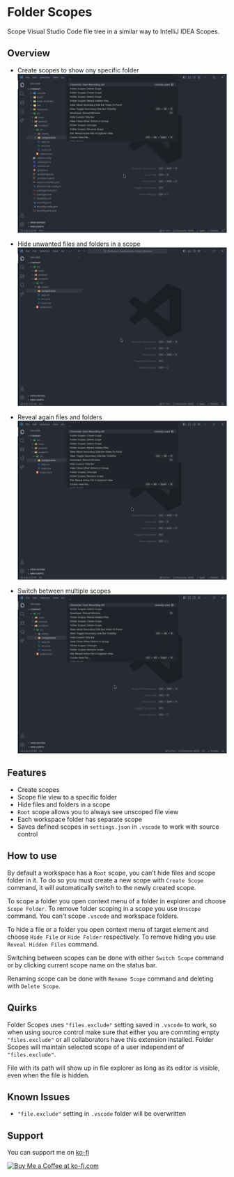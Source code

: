 # Folder Scopes

Scope Visual Studio Code file tree in a similar way to IntelliJ IDEA Scopes.

## Overview

- Create scopes to show ony specific folder
![Create a scope and scope a folder](https://raw.githubusercontent.com/bartosz-dude/folder-scopes/main/images/createScope.gif?token=GHSAT0AAAAAACRIFC55TW4NWD724GQ6EWHSZTFZTOA)

- Hide unwanted files and folders in a scope
![Hide files and folders](https://raw.githubusercontent.com/bartosz-dude/folder-scopes/main/images/hideItems.gif?token=GHSAT0AAAAAACRIFC55KHHZAB7E7E2RRKQMZTFZTVA)

- Reveal again files and folders
![Show hidden files and folders](https://raw.githubusercontent.com/bartosz-dude/folder-scopes/main/images/showHidden.gif?token=GHSAT0AAAAAACRIFC55SILAHNYT4ZRYE7R2ZTFZT4Q)

- Switch between multiple scopes
![Switch between multiple scopes](https://raw.githubusercontent.com/bartosz-dude/folder-scopes/main/images/switchScopes.gif?token=GHSAT0AAAAAACRIFC54XINFFOYZRYWUOPW2ZTFZUKA)

## Features

- Create scopes
- Scope file view to a specific folder
- Hide files and folders in a scope
- `Root` scope allows you to always see unscoped file view
- Each workspace folder has separate scope
- Saves defined scopes in `settings.json` in `.vscode` to work with source control

## How to use

By default a workspace has a `Root` scope, you can't hide files and scope folder in it. To do so you must create a new scope with `Create Scope` command, it will automatically switch to the newly created scope.

To scope a folder you open context menu of a folder in explorer and choose `Scope Folder`. To remove folder scoping in a scope you use `Unscope` command. You can't scope `.vscode` and workspace folders.

To hide a file or a folder you open context menu of target element and choose `Hide File` or `Hide Folder` respectively. To remove hiding you use `Reveal Hidden Files` command.

Switching between scopes can be done with either `Switch Scope` command or by clicking current scope name on the status bar.

Renaming scope can be done with `Rename Scope` command and deleting with `Delete Scope`.

## Quirks

Folder Scopes uses `"files.exclude"` setting saved in `.vscode` to work, so when using source control make sure that either you are commting empty `"files.exclude"` or all collaborators have this extension installed. Folder Scopes will maintain selected scope of a user independent of `"files.exclude"`.

File with its path will show up in file explorer as long as its editor is visible, even when the file is hidden.

## Known Issues

- `"file.exclude"` setting in `.vscode` folder will be overwritten

## Support

You can support me on [ko-fi](https://ko-fi.com/bartoszdude)

<a href='https://ko-fi.com/E1E5Z3TEO' target='_blank'><img height='36' style='border:0px;height:36px;' src='https://storage.ko-fi.com/cdn/kofi1.png?v=3' border='0' alt='Buy Me a Coffee at ko-fi.com' /></a>

